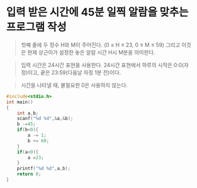 # 입력 받은 시간에 45분 일찍 알람을 맞추는 프로그램 작성
> 첫째 줄에 두 정수 H와 M이 주어진다. (0 ≤ H ≤ 23, 0 ≤ M ≤ 59) 그리고 이것은 현재 상근이가 설정한 놓은 알람 시간 H시 M분을 의미한다.

> 입력 시간은 24시간 표현을 사용한다. 24시간 표현에서 하루의 시작은 0:0(자정)이고, 끝은 23:59(다음날 자정 1분 전)이다.

> 시간을 나타낼 때, 불필요한 0은 사용하지 않는다.
```c
#include<stdio.h>
int main()
{    
    int a,b;
    scanf("%d %d",&a,&b);
    b -=45;
    if(b<0){
        a -= 1;
        b += 60;
    }
    if(a<0){
        a =23;
    }
    printf("%d %d",a,b);
    return 0;
}
```